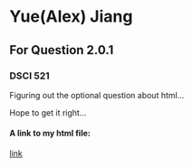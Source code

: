 # Yue(Alex) Jiang
## For Question 2.0.1
### DSCI 521

Figuring out the optional question about html...

Hope to get it right...

#### A link to my html file: 
[link](https://github.com/FurFurJohn/DSCI_521_lab3/blob/master/Lab3_Another_Markdown.html)
